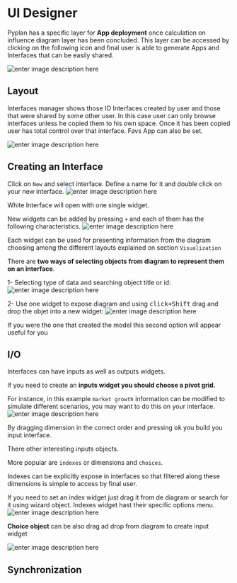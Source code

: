 
# UI Designer
Pyplan has a specific layer for **App deployment** once calculation on influence diagram layer has been concluded.
This layer can be accessed by clicking on the following icon and final user is able to generate Apps and Interfaces that can be easily shared.

![enter image description here](http://img.pyplan.org/UI_interfaces.png)
## Layout
Interfaces manager shows those IO Interfaces created by user and those that were  shared by some other user. In this case user can only browse interfaces unless he copied them to his own space.
Once it has been copied user has total control over that interface.
Favs App can also be set.

![enter image description here](http://img.pyplan.org/Ui_layout.png)

## Creating an Interface
Click on `New` and select interface. 
Define a name for it and double click on your new interface.
![enter image description here](http://img.pyplan.org/Ui_new_interface.png)

White Interface will open with one single widget.

New widgets can be added by pressing `+` and each of  them has the following characteristics.
![enter image description here](http://img.pyplan.org/Ui_blanck_interface.png)

Each widget can be used for presenting information from the diagram choosing among the different layouts explained on section  `Visualization` 

There are **two ways of selecting objects from diagram to represent them on an interface**.

1- Selecting type of data and searching object title or id:
![enter image description here](http://img.pyplan.org/UI_sele_obje_op1.png)

2- Use one widget to expose diagram and using <kbd>click+Shift</kbd> drag and drop the objet into a new widget:
![enter image description here](http://img.pyplan.org/UI_sele_obje_op2.png)

If you were the one that created the model this second option will appear useful for you
## I/O 
Interfaces can have inputs as well as outputs widgets.

If you need to create an **inputs widget you should choose a pivot grid.**

For instance, in this example `market growth` information can be modified to simulate different scenarios, you may want to do this on your interface.
![enter image description here](http://img.pyplan.org/UI_pivot_input.png)

By dragging dimension in the correct order and pressing <kbd>ok</kbd> you build you input interface.

There other interesting inputs objects.

More popular are `indexes` or dimensions and `choices`.

Indexes can be explicitly expose in interfaces so that filtered along these dimensions is simple to access by final user.

If you need to set an index widget just drag it from de diagram or search for it using wizard object.
Indexes widget hast their specific options menu.
![enter image description here](http://img.pyplan.org/UI_indexes.png)


**Choice object** can be also drag ad drop from diagram to create input widget

![enter image description here](http://img.pyplan.org/UI_indexes.png)
## Synchronization

<!--stackedit_data:
eyJoaXN0b3J5IjpbLTEzOTE2OTU1MTAsLTcwNzUwNDI3NywxNj
M5Nzg4NDU0LDExMjY1OTg3NTUsOTAzOTU2NDE1LDIzMTY2NDU3
OCwtNzk2MDE2OTksLTY0NjIzMDUyMiwxOTUxODU2MTMzLC0xMT
A1MTgzNDkyLC0xOTUwNDI1MjU5LDE0NjI2ODQ1NTYsLTE4Nzcz
MTI4MzEsNTU1OTIzMjQ2LDE1Njk5OTgzNzEsLTE4NzczMTI4Mz
EsLTE3Mjg2ODE0Ml19
-->